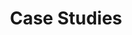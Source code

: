 ---
label: "Part IV"
title: "Case Studies"
layout: "table-of-contents"
class: "pdf-heading-only"
presentation: "list"
order: 105
---
